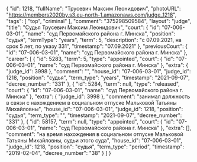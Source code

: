 {
    "id": 1218,
    "fullName": "Трусевич Максим Леонидович",
    "photoURL": "https://members2020by.s3.eu-north-1.amazonaws.com/judge_1218",
    "tags": [
        "top",
        "criminal"
    ],
    "comment": "375298509584",
    "layout": "judge",
    "title": "Судья Трусевич Максим Леонидович",
    "court": {
        "id": "07-006-03-01",
        "name": "суд Первомайского района г. Минска",
        "position": "судья",
        "termType": "years",
        "term": 5,
        "description": "c 07.09.2021, на срок 5 лет, по указу 331",
        "timestamp": "07.09.2021"
    },
    "previousCourt": {
        "id": "07-006-03-01",
        "name": "суд Первомайского района г. Минска"
    },
    "career": [
        {
            "id": 5283,
            "term": 5,
            "type": "appointed",
            "court": {
                "id": "07-006-03-01",
                "name": "суд Первомайского района г. Минска"
            },
            "extra": {
                "judge_id": 3998
            },
            "comment": "",
            "house_id": "07-006-03-01",
            "judge_id": 1218,
            "position": "судья",
            "term_type": "years",
            "timestamp": "2021-09-07",
            "decree_number": "331"
        },
        {
            "id": 5284,
            "term": null,
            "type": "released",
            "court": {
                "id": "07-006-03-01",
                "name": "суд Первомайского района г. Минска"
            },
            "extra": {
                "judge_id": 3998
            },
            "comment": "занимал должность в связи с нахождением в социальном отпуске Мальковой Татьяны Михайловны",
            "house_id": "07-006-03-01",
            "judge_id": 1218,
            "position": "судья",
            "term_type": "",
            "timestamp": "2021-09-07",
            "decree_number": "331"
        },
        {
            "id": 58157,
            "term": null,
            "type": "appointed",
            "court": {
                "id": "07-006-03-01",
                "name": "суд Первомайского района г. Минска"
            },
            "extra": [],
            "comment": "на время нахождения в социальном отпуске Мальковой Татьяны Михайловны, судьи этого суда",
            "house_id": "07-006-03-01",
            "judge_id": 1218,
            "position": "судья",
            "term_type": "period",
            "timestamp": "2019-02-04",
            "decree_number": "38"
        }
    ]
}